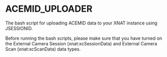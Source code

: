 # ACEMID_UPLOADER
The bash script for uploading ACEMID data to your XNAT instance using JSESSIONID.

Before running the bash scripts, please make sure that you have turned on the External Camera Session (xnat:xcSessionData) and External Camera Scan (xnat:xcScanData) data types.
